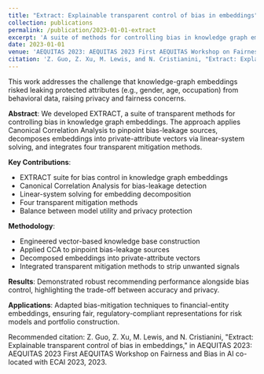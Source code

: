 ```yaml
---
title: "Extract: Explainable transparent control of bias in embeddings"
collection: publications
permalink: /publication/2023-01-01-extract
excerpt: 'A suite of methods for controlling bias in knowledge graph embeddings while maintaining model utility and transparency.'
date: 2023-01-01
venue: 'AEQUITAS 2023: AEQUITAS 2023 First AEQUITAS Workshop on Fairness and Bias in AI co-located with ECAI 2023'
citation: 'Z. Guo, Z. Xu, M. Lewis, and N. Cristianini, "Extract: Explainable transparent control of bias in embeddings," in AEQUITAS 2023: AEQUITAS 2023 First AEQUITAS Workshop on Fairness and Bias in AI co-located with ECAI 2023, 2023.'
---
```


This work addresses the challenge that knowledge-graph embeddings risked leaking protected attributes (e.g., gender, age, occupation) from behavioral data, raising privacy and fairness concerns.

**Abstract**: We developed EXTRACT, a suite of transparent methods for controlling bias in knowledge graph embeddings. The approach applies Canonical Correlation Analysis to pinpoint bias-leakage sources, decomposes embeddings into private-attribute vectors via linear-system solving, and integrates four transparent mitigation methods.

**Key Contributions**:
- EXTRACT suite for bias control in knowledge graph embeddings
- Canonical Correlation Analysis for bias-leakage detection
- Linear-system solving for embedding decomposition
- Four transparent mitigation methods
- Balance between model utility and privacy protection

**Methodology**:
- Engineered vector-based knowledge base construction
- Applied CCA to pinpoint bias-leakage sources
- Decomposed embeddings into private-attribute vectors
- Integrated transparent mitigation methods to strip unwanted signals

**Results**: Demonstrated robust recommending performance alongside bias control, highlighting the trade-off between accuracy and privacy.

**Applications**: Adapted bias-mitigation techniques to financial-entity embeddings, ensuring fair, regulatory-compliant representations for risk models and portfolio construction.

Recommended citation: Z. Guo, Z. Xu, M. Lewis, and N. Cristianini, "Extract: Explainable transparent control of bias in embeddings," in AEQUITAS 2023: AEQUITAS 2023 First AEQUITAS Workshop on Fairness and Bias in AI co-located with ECAI 2023, 2023.